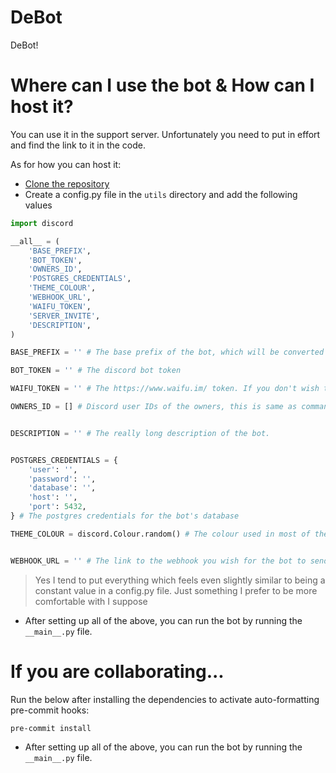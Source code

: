DeBot
=========
DeBot!

Where can I use the bot & How can I host it?
============================================
You can use it in the support server. Unfortunately you need to put in effort and find the link to it in the code. 

As for how you can host it:
- [Clone the repository](https://docs.github.com/en/repositories/creating-and-managing-repositories/cloning-a-repository)
- Create a config.py file in the `utils` directory and add the following values
```py
import discord

__all__ = (
    'BASE_PREFIX',
    'BOT_TOKEN',
    'OWNERS_ID',
    'POSTGRES_CREDENTIALS',
    'THEME_COLOUR',
    'WEBHOOK_URL',
    'WAIFU_TOKEN',
    'SERVER_INVITE',
    'DESCRIPTION',
)

BASE_PREFIX = '' # The base prefix of the bot, which will be converted to multiple cases of itself if applicable.

BOT_TOKEN = '' # The discord bot token

WAIFU_TOKEN = '' # The https://www.waifu.im/ token. If you don't wish to use it, please do make neccessary changes in cogs/anime.py if applicable

OWNERS_ID = [] # Discord user IDs of the owners, this is same as commands.Bot.owner_ids


DESCRIPTION = '' # The really long description of the bot.


POSTGRES_CREDENTIALS = {
    'user': '',
    'password': '',
    'database': '',
    'host': '',
    'port': 5432,
} # The postgres credentials for the bot's database

THEME_COLOUR = discord.Colour.random() # The colour used in most of the embeds of the bot, as an example its set to random but you can change it to anything you prefer.


WEBHOOK_URL = '' # The link to the webhook you wish for the bot to send all its private logging messages to, 
```
> Yes I tend to put everything which feels even slightly similar to being a constant value in a config.py file. Just something I prefer to be more comfortable with I suppose

- After setting up all of the above, you can run the bot by running the `__main__.py` file. 

If you are collaborating...
===========================
Run the below after installing the dependencies to activate auto-formatting pre-commit hooks:
```sh
pre-commit install
```

- After setting up all of the above, you can run the bot by running the `__main__.py` file.
